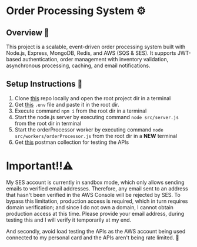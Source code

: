 # Order Processing System ⚙️


## Overview 🫣

This project is a scalable, event-driven order processing system built with Node.js, Express, MongoDB, Redis, and AWS (SQS & SES). It supports JWT-based authentication, order management with inventory validation, asynchronous processing, caching, and email notifications.

  
## Setup Instructions 📝
  
1. Clone [this](https://github.com/AnupNarvekar/XhipmentAssignment) repo locally and open the root project dir in a terminal
2. Get [this](https://drive.google.com/drive/folders/1hBC7_fw7n7XK8aT7_qif6sX-Z_9PafLh?usp=drive_link) `.env` file and paste it in the root dir.
3. Execute command `npm i` from the root dir in a terminal
4. Start the node.js server by executing command `node src/server.js` from the root dir in terminal
5. Start the orderProcessor worker by executing command `node src/workers/orderProcessor.js` from the root dir in a **NEW** terminal
6. Get [this](https://www.postman.com/aviation-pilot-4183524/xhipment-assignment/overview) postman collection for testing the APIs

# Important‼️⚠️
My SES account is currently in sandbox mode, which only allows sending emails to verified email addresses. Therefore, any email sent to an address that hasn't been verified in the AWS Console will be rejected by SES. To bypass this limitation, production access is required, which in turn requires domain verification; and since I do not own a domain, I cannot obtain production access at this time. Please provide your email address, during testing this and I will verify it temporarily at my end.

And secondly, avoid load testing the APIs as the AWS account being used connected to my personal card and the APIs aren't being rate limited. 🥲
